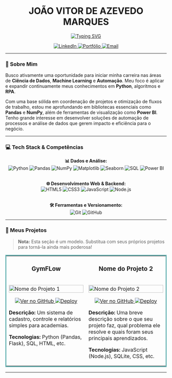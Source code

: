 <div align="center">
  
# JOÃO VITOR DE AZEVEDO MARQUES
  
<a href="https://git.io/typing-svg"><img src="https://readme-typing-svg.herokuapp.com?font=Fira+Code&size=22&pause=1000&color=33FF33&center=true&vCenter=true&width=500&lines=Cientista+de+Dados+em+forma%C3%A7%C3%A3o;Apaixonado+por+Automa%C3%A7%C3%A3o+e+RPA;Desenvolvedor+de+solu%C3%A7%C3%B5es+com+Python" alt="Typing SVG" /></a>

</div>

<p align="center">
  <a href="https://www.linkedin.com/in/jo%C3%A3o-vitor-marques-0094b62b6/" target="_blank">
    <img src="https://img.shields.io/badge/LinkedIn-0077B5?style=for-the-badge&logo=linkedin&logoColor=white" alt="LinkedIn">
  </a>
  <a href="https://joaomarques.apetechnology.com.br/" target="_blank">
    <img src="https://img.shields.io/badge/Portfólio-1DB954?style=for-the-badge&logo=briefcase&logoColor=white" alt="Portfólio">
  </a>
  <a href="mailto:marques.jva@gmail.com" target="_blank">
    <img src="https://img.shields.io/badge/Email-D14836?style=for-the-badge&logo=gmail&logoColor=white" alt="Email">
  </a>
</p>

---

### 🚀 Sobre Mim

Busco ativamente uma oportunidade para iniciar minha carreira nas áreas de **Ciência de Dados**, **Machine Learning** e **Automação**. Meu foco é aplicar e expandir continuamente meus conhecimentos em **Python**, algoritmos e **RPA**.

Com uma base sólida em coordenação de projetos e otimização de fluxos de trabalho, estou me aprofundando em bibliotecas essenciais como **Pandas** e **NumPy**, além de ferramentas de visualização como **Power BI**. Tenho grande interesse em desenvolver soluções de automação de processos e análise de dados que gerem impacto e eficiência para o negócio.

---

### 💻 Tech Stack & Competências

<div align="center">
  
**📊 Dados e Análise:**<br>
<img src="https://img.shields.io/badge/Python-3776AB?style=for-the-badge&logo=python&logoColor=white" alt="Python">
<img src="https://img.shields.io/badge/Pandas-150458?style=for-the-badge&logo=pandas&logoColor=white" alt="Pandas">
<img src="https://img.shields.io/badge/NumPy-013243?style=for-the-badge&logo=numpy&logoColor=white" alt="NumPy">
<img src="https://img.shields.io/badge/Matplotlib-3776AB?style=for-the-badge&logo=matplotlib&logoColor=white" alt="Matplotlib">
<img src="https://img.shields.io/badge/Seaborn-3776AB?style=for-the-badge&logo=seaborn&logoColor=white" alt="Seaborn">
<img src="https://img.shields.io/badge/SQL-4479A1?style=for-the-badge&logo=postgresql&logoColor=white" alt="SQL">
<img src="https://img.shields.io/badge/Power%20BI-F2C811?style=for-the-badge&logo=powerbi&logoColor=black" alt="Power BI">
<br><br>

**🌐 Desenvolvimento Web & Backend:**<br>
<img src="https://img.shields.io/badge/HTML5-E34F26?style=for-the-badge&logo=html5&logoColor=white" alt="HTML5">
<img src="https://img.shields.io/badge/CSS3-1572B6?style=for-the-badge&logo=css3&logoColor=white" alt="CSS3">
<img src="https://img.shields.io/badge/JavaScript-F7DF1E?style=for-the-badge&logo=javascript&logoColor=black" alt="JavaScript">
<img src="https://img.shields.io/badge/Node.js-339933?style=for-the-badge&logo=nodedotjs&logoColor=white" alt="Node.js">
<br><br>

**🛠️ Ferramentas e Versionamento:**<br>
<img src="https://img.shields.io/badge/Git-F05032?style=for-the-badge&logo=git&logoColor=white" alt="Git">
<img src="https://img.shields.io/badge/GitHub-181717?style=for-the-badge&logo=github&logoColor=white" alt="GitHub">

</div>

---

### 📂 Meus Projetos

> **Nota:** Esta seção é um modelo. Substitua com seus próprios projetos para torná-la ainda mais poderosa!

<table bordercolor="#66b2b2">
  <tr>
    <td width="50%" valign="top">
      <h3 align="center">GymFLow</h3>
      <br />
      <a target="_blank" href="#">
        <img src="https://picsum.photos/seed/1/400/200" width="100%" alt="Nome do Projeto 1"/>
      </a>
      <br />
      <p align="center">
        <a href="#" target="_blank">
          <img src="https://img.shields.io/badge/Ver%20no%20GitHub-181717?style=for-the-badge&logo=github&logoColor=white" alt="Ver no GitHub">
        </a>
        <a href="#" target="_blank">
          <img src="https://img.shields.io/badge/Deploy-0077B5?style=for-the-badge&logo=vercel&logoColor=white" alt="Deploy">
        </a>
      </p>
      <p>
        <strong>Descrição:</strong> Um sistema de cadastro, controle e relatórios simples para academias.
      </p>
      <p>
        <strong>Tecnologias:</strong> Python (Pandas, Flask), SQL, HTML, etc.
      </p>
    </td>
    <td width="50%" valign="top">
      <h3 align="center">Nome do Projeto 2</h3>
      <br />
      <a target="_blank" href="#">
        <img src="https://picsum.photos/seed/2/400/200" width="100%" alt="Nome do Projeto 2"/>
      </a>
      <br />
      <p align="center">
        <a href="#" target="_blank">
          <img src="https://img.shields.io/badge/Ver%20no%20GitHub-181717?style=for-the-badge&logo=github&logoColor=white" alt="Ver no GitHub">
        </a>
        <a href="#" target="_blank">
          <img src="https://img.shields.io/badge/Deploy-0077B5?style=for-the-badge&logo=vercel&logoColor=white" alt="Deploy">
        </a>
      </p>
      <p>
        <strong>Descrição:</strong> Uma breve descrição sobre o que seu projeto faz, qual problema ele resolve e quais foram seus principais aprendizados.
      </p>
      <p>
        <strong>Tecnologias:</strong> JavaScript (Node.js), SQLite, CSS, etc.
      </p>
    </td>
  </tr>
</table>

---
